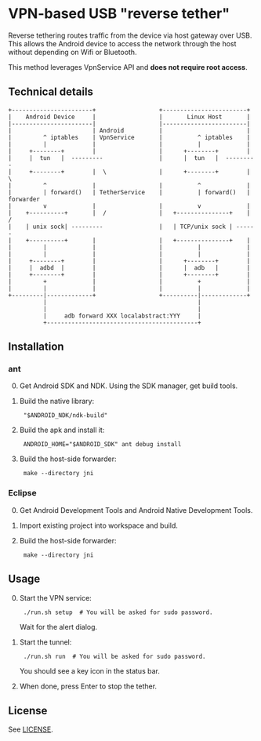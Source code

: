 # VPN-based USB "reverse tether"

Reverse tethering routes traffic from the device via host gateway over USB.
This allows the Android device to access the network through the host without
depending on Wifi or Bluetooth.

This method leverages VpnService API and **does not require root access**.

## Technical details

    +-----------------------+                  +------------------------+
    |    Android Device     |                  |       Linux Host       |
    |-----------------------|                  |------------------------|
    |                       | Android          |                        |
    |         ^ iptables    | VpnService       |          ^ iptables    |
    |         |             |                  |          |             |
    |     +--------+        |                  |      +--------+        |
    |     |  tun   |  ---------                |      |  tun   |  ---------
    |     +--------+        |  \               |      +--------+        |  \
    |         ^             |                  |          ^             |
    |         | forward()   | TetherService    |          | forward()   | forwarder
    |         v             |                  |          v             |
    |    +----------+       |  /               |   +---------------+    |  /
    |    | unix sock| ---------                |   | TCP/unix sock | ------
    |    +----------+       |                  |   +---------------+    |
    |         |             |                  |          |             |
    |         |             |                  |          |             |
    |     +--------+        |                  |      +--------+        |
    |     |  adbd  |        |                  |      |  adb   |        |
    |     +--------+        |                  |      +--------+        |
    |         +             |                  |          +             |
    |         |             |                  |          |             |
    +---------|-------------+                  +----------|-------------+
              |                                           |
              |                                           |
              |     adb forward XXX localabstract:YYY     |
              +-------------------------------------------+

## Installation

### ant

0. Get Android SDK and NDK. Using the SDK manager, get build tools.

1. Build the native library:

        "$ANDROID_NDK/ndk-build"

2. Build the apk and install it:

        ANDROID_HOME="$ANDROID_SDK" ant debug install

3. Build the host-side forwarder:

        make --directory jni

### Eclipse

0. Get Android Development Tools and Android Native Development Tools.

1. Import existing project into workspace and build.

2. Build the host-side forwarder:

        make --directory jni

## Usage

0. Start the VPN service:

        ./run.sh setup  # You will be asked for sudo password.

    Wait for the alert dialog.

1. Start the tunnel:

        ./run.sh run  # You will be asked for sudo password.

    You should see a key icon in the status bar.

2. When done, press Enter to stop the tether.

## License

See [LICENSE](LICENSE).
